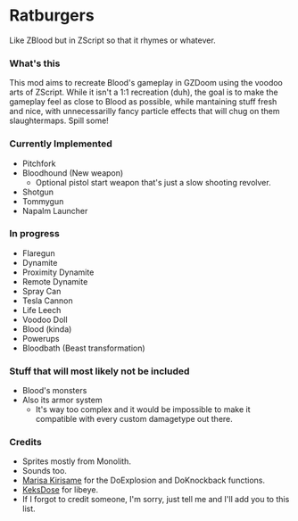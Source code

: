 # Ratburgers
Like ZBlood but in ZScript so that it rhymes or whatever.
### What's this
This mod aims to recreate Blood's gameplay in GZDoom using the voodoo arts of ZScript. While it isn't a 1:1 recreation (duh), the goal is to make the gameplay feel as close to Blood as possible, while mantaining stuff fresh and nice, with unnecessarilly fancy particle effects that will chug on them slaughtermaps. Spill some!
### Currently Implemented
- Pitchfork
- Bloodhound (New weapon)
	- Optional pistol start weapon that's just a slow shooting revolver.
- Shotgun
- Tommygun
- Napalm Launcher
### In progress
- Flaregun
- Dynamite
- Proximity Dynamite
- Remote Dynamite
- Spray Can
- Tesla Cannon
- Life Leech
- Voodoo Doll
- Blood (kinda)
- Powerups
- Bloodbath (Beast transformation)
### Stuff that will most likely not be included
- Blood's monsters
- Also its armor system
	- It's way too complex and it would be impossible to make it compatible with every custom damagetype out there.
### Credits
- Sprites mostly from Monolith.
- Sounds too.
- [Marisa Kirisame](https://github.com/OrdinaryMagician) for the DoExplosion and DoKnockback functions.
- [KeksDose](https://forum.zdoom.org/viewtopic.php?f=105&t=64566) for libeye.
- If I forgot to credit someone, I'm sorry, just tell me and I'll add you to this list.